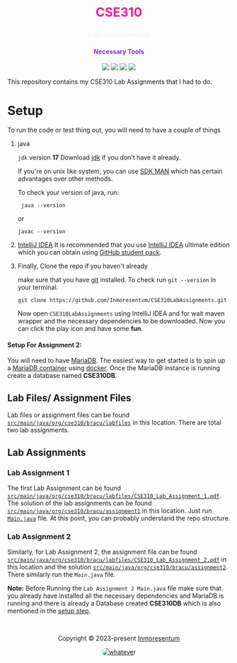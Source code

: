 <h1 align="center" style="color: deeppink">CSE310</h1>
<h3 align="center" style="color: aliceblue">Lab Assignments</h3>

<div align="center">
    <h4 align="center" style="color: blueviolet">Necessary Tools</h4>
    <img src="https://img.shields.io/badge/MariaDB 10+-003545?style=for-the-badge&logo=mariadb&logoColor=white"/>
    <img src="https://img.shields.io/badge/jdk 17+-%23ED8B00.svg?style=for-the-badge&logo=openjdk&logoColor=white"/>
    <img src="https://img.shields.io/badge/IntelliJIDEA 23+-000000.svg?style=for-the-badge&logo=intellij-idea&logoColor=white"/>
    <img src="https://img.shields.io/badge/apache_maven-C71A36?style=for-the-badge&logo=apachemaven&logoColor=white"/>
</div>

This repository contains my CSE310 Lab Assignments that I had to do.

# Setup
To run the code or test thing out, you will need to have a couple of things
1. java

   `jdk` version **17**
   Download [jdk](https://www.oracle.com/java/technologies/downloads/)
   if you don't have it already.

   If you're on unix like system, you can use [SDK MAN](https://sdkman.io/)
   which has certain advantages over other methods.

   To check your version of java, run:

   ```shell
    java --version
   ```
   or
   ```shell
   javac --version
   ```
2. [IntelliJ IDEA](https://www.jetbrains.com/idea/)
    It is recommended that you use [IntelliJ IDEA](https://www.jetbrains.com/idea/) ultimate edition
    which you can obtain using [GitHub student pack](https://education.github.com/pack).
3. Finally, Clone the repo if you haven't already

   make sure that you have [git](https://git-scm.com/downloads) installed.
   To check run `git --version` in your
   terminal.

   ```shell
   git clone https://github.com/Inmoresentum/CSE310LabAssignments.git
   ```
   Now open `CSE310LabAssignments`
   using IntelliJ IDEA and for wait maven wrapper and the necessary dependencies to be downloaded.
   Now you can click the play icon and have some **fun**.
#### Setup For Assignment 2:
You will need to have [MariaDB](https://mariadb.org/).
The easiest way to get started is
to spin up a [MariaDB container](https://hub.docker.com/_/mariadb) using [docker](https://www.docker.com).
Once the MariaDB instance is running create a database named **CSE310DB**.

## Lab Files/ Assignment Files
Lab files or assignment files can be found [`src/main/java/org/cse310/bracu/labfiles`](src/main/java/org/cse310/bracu/labfiles) in this location.
There are total two lab assignments.
## Lab Assignments
### Lab Assignment 1
The first Lab Assignment can be found [`src/main/java/org/cse310/bracu/labfiles/CSE310_Lab_Assignment_1.pdf`](src/main/java/org/cse310/bracu/labfiles/CSE310_Lab_Assignment_1.pdf).
The solution of the lab assignments can be found [`src/main/java/org/cse310/bracu/assignment1`](src/main/java/org/cse310/bracu/assignment1) in this location.
Just run [`Main.java`](src/main/java/org/cse310/bracu/assignment1/Main.java) file.
At this point, you can probably understand the repo structure.
### Lab Assignment 2
Similarly, for Lab Assignment 2,
the assignment file can be found [`src/main/java/org/cse310/bracu/labfiles/CSE310_Lab_Assignment_2.pdf`](src/main/java/org/cse310/bracu/labfiles/CSE310_Lab_Assignment_2.pdf) in this location and the solution [`src/main/java/org/cse310/bracu/assignment2`](src/main/java/org/cse310/bracu/assignment2).
There similarly run the `Main.java` file. 

**Note:** Before Running the `Lab Assignment 2 Main.java` file make sure that you already have installed all the necessary
dependencies and MariaDB is running
and there is already a Database created **CSE310DB** which is also mentioned in the [setup step](#set-for-assignment-2).

<p align="center"></p>


&#160;
<p align="center">Copyright &copy; 2023-present 
   <a href="https://github.com/Inmoresentum" target="_blank">Inmoresentum</a>
</p>
<p align="center">
   <a href="LICENSE.md">
      <img src="https://img.shields.io/static/v1.svg?style=for-the-badge&label=License&message=CC BY-NC-SA&colorA=00A500&colorB=AA99B4"
         alt="whatever" style="border-radius: 10px"/>
   </a>
</p>
